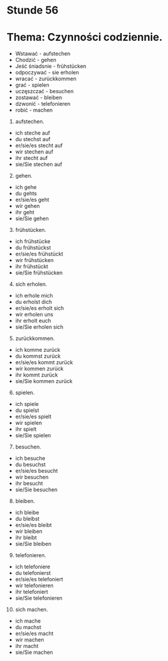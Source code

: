 # Stunde 56
# Thema: Czynności codziennie.
- Wstawać - aufstechen
- Chodzić - gehen
- Jeść śniadsnie - frühstücken
- odpoczywać - sie erholen
- wracać - zurückkommen
- grać - spielen
- uczęszczać - besuchen
- zostawać - bleiben
- dzwonić - telefonieren
- robić - machen
1. aufstechen.
- ich steche auf
- du stechst auf
- er/sie/es stecht auf
- wir stechen auf
- ihr stecht auf
- sie/Sie stechen auf
2. gehen.
- ich gehe
- du gehts
- er/sie/es geht
- wir gehen
- ihr geht
- sie/Sie gehen
3. frühstücken.
- ich frühstücke
- du frühstückst
- er/sie/es frühstückt
- wir frühstücken
- ihr frühstückt
- sie/Sie frühstücken
4. sich erholen.
- ich erhole mich
- du erholst dich
- er/sie/es erholt sich
- wir erholen uns
- ihr erholt euch
- sie/Sie erholen sich
5. zurückkommen.
- ich komme zurück
- du kommst zurück
- er/sie/es kommt zurück
- wir kommen zurück
- ihr kommt zurück
- sie/Sie kommen zurück
6. spielen. 
- ich spiele
- du spielst
- er/sie/es spielt
- wir spielen
- ihr spielt
- sie/Sie spielen
7. besuchen.
- ich besuche
- du besuchst
- er/sie/es besucht
- wir besuchen
- ihr besucht
- sie/Sie besuchen
8. bleiben.
- ich bleibe
- du bleibst
- er/sie/es bleibt
- wir bleiben
- ihr bleibt
- sie/Sie bleiben
9. telefonieren.
- ich telefoniere
- du telefonierst
- er/sie/es telefoniert
- wir telefonieren
- ihr telefoniert
- sie/Sie telefonieren
10. sich machen.
- ich mache
- du machst
- er/sie/es macht
- wir machen
- ihr macht
- sie/Sie machen
